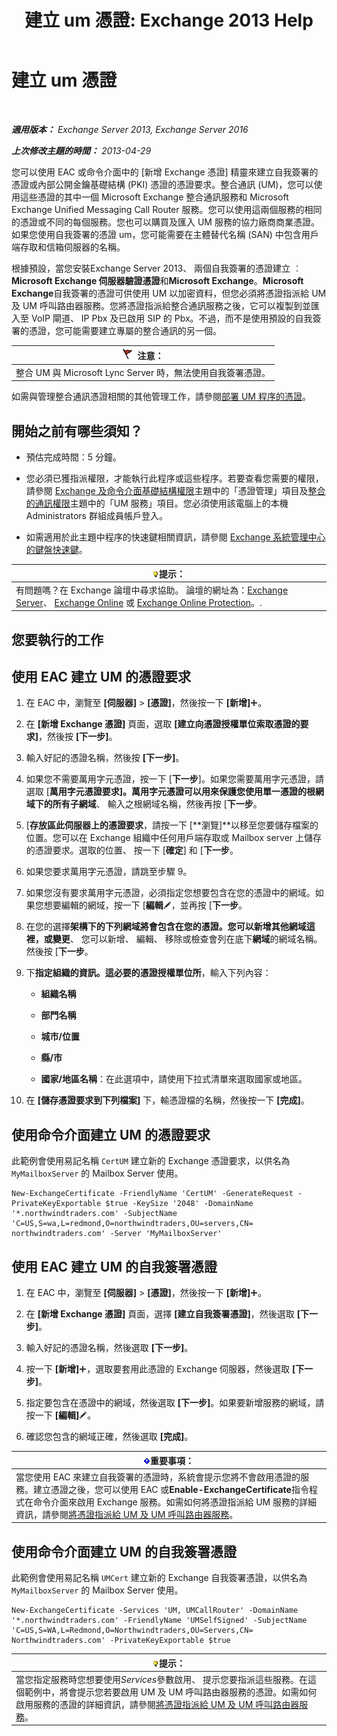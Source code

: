 ﻿---
title: '建立 um 憑證: Exchange 2013 Help'
TOCTitle: 建立 um 憑證
ms:assetid: 66807ee7-3d3f-482d-a3ac-d4e9baca3271
ms:mtpsurl: https://technet.microsoft.com/zh-tw/library/Dn205141(v=EXCHG.150)
ms:contentKeyID: 54652587
ms.date: 05/21/2018
mtps_version: v=EXCHG.150
ms.translationtype: MT
---

# 建立 um 憑證

 

_**適用版本：** Exchange Server 2013, Exchange Server 2016_

_**上次修改主題的時間：** 2013-04-29_

您可以使用 EAC 或命令介面中的 \[新增 Exchange 憑證\] 精靈來建立自我簽署的憑證或內部公開金鑰基礎結構 (PKI) 憑證的憑證要求。整合通訊 (UM)，您可以使用這些憑證的其中一個 Microsoft Exchange 整合通訊服務和 Microsoft Exchange Unified Messaging Call Router 服務。您可以使用這兩個服務的相同的憑證或不同的每個服務。您也可以購買及匯入 UM 服務的協力廠商商業憑證。如果您使用自我簽署的憑證 um，您可能需要在主體替代名稱 (SAN) 中包含用戶端存取和信箱伺服器的名稱。

根據預設，當您安裝Exchange Server 2013、 兩個自我簽署的憑證建立 ︰ **Microsoft Exchange 伺服器驗證憑證**和**Microsoft Exchange**。**Microsoft Exchange**自我簽署的憑證可供使用 UM 以加密資料，但您必須將憑證指派給 UM 及 UM 呼叫路由器服務。您將憑證指派給整合通訊服務之後，它可以複製到並匯入至 VoIP 閘道、 IP Pbx 及已啟用 SIP 的 Pbx。不過，而不是使用預設的自我簽署的憑證，您可能需要建立專屬的整合通訊的另一個。

<table>
<thead>
<tr class="header">
<th><img src="images/Dd876857.Caution(EXCHG.150).gif" title="注意" alt="注意" />注意：</th>
</tr>
</thead>
<tbody>
<tr class="odd">
<td>整合 UM 與 Microsoft Lync Server 時，無法使用自我簽署憑證。</td>
</tr>
</tbody>
</table>


如需與管理整合通訊憑證相關的其他管理工作，請參閱[部署 UM 程序的憑證](deploying-certificates-for-um-procedures-exchange-2013-help.md)。

## 開始之前有哪些須知？

  - 預估完成時間：5 分鐘。

  - 您必須已獲指派權限，才能執行此程序或這些程序。若要查看您需要的權限，請參閱 [Exchange 及命令介面基礎結構權限](exchange-and-shell-infrastructure-permissions-exchange-2013-help.md)主題中的「憑證管理」項目及[整合的通訊權限](unified-messaging-permissions-exchange-2013-help.md)主題中的「UM 服務」項目。您必須使用該電腦上的本機 Administrators 群組成員帳戶登入。

  - 如需適用於此主題中程序的快速鍵相關資訊，請參閱 [Exchange 系統管理中心的鍵盤快速鍵](keyboard-shortcuts-in-the-exchange-admin-center-exchange-online-protection-help.md)。

<table>
<thead>
<tr class="header">
<th><img src="images/Bb124558.tip(EXCHG.150).gif" title="提示" alt="提示" />提示：</th>
</tr>
</thead>
<tbody>
<tr class="odd">
<td>有問題嗎？在 Exchange 論壇中尋求協助。 論壇的網址為：<a href="https://go.microsoft.com/fwlink/p/?linkid=60612">Exchange Server</a>、 <a href="https://go.microsoft.com/fwlink/p/?linkid=267542">Exchange Online</a> 或 <a href="https://go.microsoft.com/fwlink/p/?linkid=285351">Exchange Online Protection</a>。.</td>
</tr>
</tbody>
</table>


## 您要執行的工作

## 使用 EAC 建立 UM 的憑證要求

1.  在 EAC 中，瀏覽至 **\[伺服器\]** \> **\[憑證\]**，然後按一下 **\[新增\]**![加入圖示](images/JJ218640.c1e75329-d6d7-4073-a27d-498590bbb558(EXCHG.150).gif "加入圖示")。

2.  在 **\[新增 Exchange 憑證\]** 頁面，選取 **\[建立向憑證授權單位索取憑證的要求\]**，然後按 **\[下一步\]**。

3.  輸入好記的憑證名稱，然後按 **\[下一步\]**。

4.  如果您不需要萬用字元憑證，按一下 \[**下一步**\]。如果您需要萬用字元憑證，請選取 \[**萬用字元憑證要求\]。萬用字元憑證可以用來保護您使用單一憑證的根網域下的所有子網域**、 輸入之根網域名稱，然後再按 \[**下一步**。

5.  \[**存放區此伺服器上的憑證要求**，請按一下 \[**瀏覽\]**以移至您要儲存檔案的位置。您可以在 Exchange 組織中任何用戶端存取或 Mailbox server 上儲存的憑證要求。選取的位置、 按一下 \[**確定**\] 和 \[**下一步**。

6.  如果您要求萬用字元憑證，請跳至步驟 9。

7.  如果您沒有要求萬用字元憑證，必須指定您想要包含在您的憑證中的網域。如果您想要編輯的網域，按一下 \[**編輯**![編輯圖示](images/JJ218640.6f53ccb2-1f13-4c02-bea0-30690e6ea71d(EXCHG.150).gif "編輯圖示")，並再按 \[**下一步**。

8.  在您的選擇**架構下的下列網域將會包含在您的憑證。您可以新增其他網域這裡，或變更**、 您可以新增、 編輯、 移除或檢查會列在底下**網域**的網域名稱。然後按 \[**下一步**。

9.  下**指定組織的資訊。這必要的憑證授權單位所**，輸入下列內容：
    
      - **組織名稱**
    
      - **部門名稱**
    
      - **城市/位置**
    
      - **縣/市**
    
      - **國家/地區名稱**：在此選項中，請使用下拉式清單來選取國家或地區。

10. 在 **\[儲存憑證要求到下列檔案\]** 下，輸憑證檔的名稱，然後按一下 **\[完成\]**。

## 使用命令介面建立 UM 的憑證要求

此範例會使用易記名稱 `CertUM` 建立新的 Exchange 憑證要求，以供名為 `MyMailboxServer` 的 Mailbox Server 使用。

    New-ExchangeCertificate -FriendlyName 'CertUM' -GenerateRequest -PrivateKeyExportable $true -KeySize '2048' -DomainName '*.northwindtraders.com' -SubjectName 'C=US,S=wa,L=redmond,O=northwindtraders,OU=servers,CN= northwindtraders.com' -Server 'MyMailboxServer'

## 使用 EAC 建立 UM 的自我簽署憑證

1.  在 EAC 中，瀏覽至 **\[伺服器\]** \> **\[憑證\]**，然後按一下 **\[新增\]**![加入圖示](images/JJ218640.c1e75329-d6d7-4073-a27d-498590bbb558(EXCHG.150).gif "加入圖示")。

2.  在 **\[新增 Exchange 憑證\]** 頁面，選擇 **\[建立自我簽署憑證\]**，然後選取 **\[下一步\]**。

3.  輸入好記的憑證名稱，然後選取 **\[下一步\]**。

4.  按一下 **\[新增\]**![加入圖示](images/JJ218640.c1e75329-d6d7-4073-a27d-498590bbb558(EXCHG.150).gif "加入圖示")，選取要套用此憑證的 Exchange 伺服器，然後選取 **\[下一步\]**。

5.  指定要包含在憑證中的網域，然後選取 **\[下一步\]**。如果要新增服務的網域，請按一下 **\[編輯\]**![編輯圖示](images/JJ218640.6f53ccb2-1f13-4c02-bea0-30690e6ea71d(EXCHG.150).gif "編輯圖示")。

6.  確認您包含的網域正確，然後選取 **\[完成\]**。

<table>
<thead>
<tr class="header">
<th><img src="images/Bb124558.important(EXCHG.150).gif" title="重要事項" alt="重要事項" />重要事項：</th>
</tr>
</thead>
<tbody>
<tr class="odd">
<td>當您使用 EAC 來建立自我簽署的憑證時，系統會提示您將不會啟用憑證的服務。建立憑證之後，您可以使用 EAC 或<strong>Enable-ExchangeCertificate</strong>指令程式在命令介面來啟用 Exchange 服務。如需如何將憑證指派給 UM 服務的詳細資訊，請參閱<a href="assign-a-certificate-to-the-um-and-um-call-router-services-exchange-2013-help.md">將憑證指派給 UM 及 UM 呼叫路由器服務</a>。</td>
</tr>
</tbody>
</table>


## 使用命令介面建立 UM 的自我簽署憑證

此範例會使用易記名稱 `UMCert` 建立新的 Exchange 自我簽署憑證，以供名為 `MyMailboxServer` 的 Mailbox Server 使用。

    New-ExchangeCertificate -Services 'UM, UMCallRouter' -DomainName '*.northwindtraders.com' -FriendlyName 'UMSelfSigned' -SubjectName 'C=US,S=WA,L=Redmond,O=Northwindtraders,OU=Servers,CN= Northwindtraders.com' -PrivateKeyExportable $true

<table>
<thead>
<tr class="header">
<th><img src="images/Bb124558.tip(EXCHG.150).gif" title="提示" alt="提示" />提示：</th>
</tr>
</thead>
<tbody>
<tr class="odd">
<td>當您指定服務時您想要使用<em>Services</em>參數啟用、 提示您要指派這些服務。在這個範例中，將會提示您若要啟用 UM 及 UM 呼叫路由器服務的憑證。如需如何啟用服務的憑證的詳細資訊，請參閱<a href="assign-a-certificate-to-the-um-and-um-call-router-services-exchange-2013-help.md">將憑證指派給 UM 及 UM 呼叫路由器服務</a>。</td>
</tr>
</tbody>
</table>

